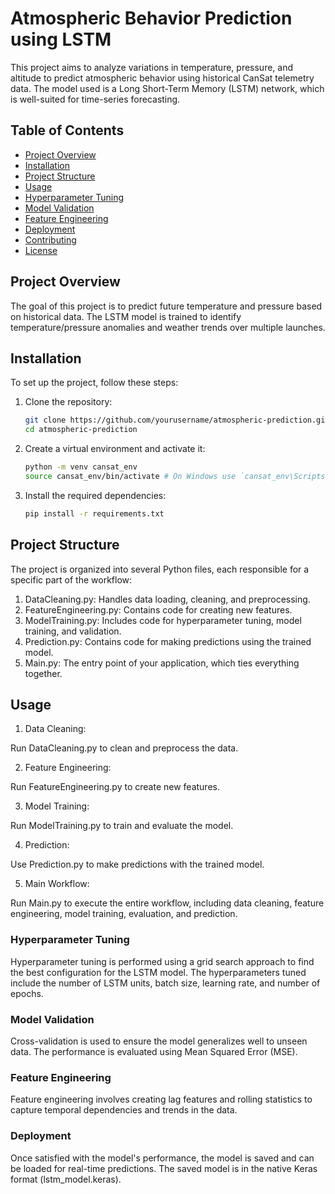 # Atmospheric Behavior Prediction using LSTM

This project aims to analyze variations in temperature, pressure, and altitude to predict atmospheric behavior using historical CanSat telemetry data. The model used is a Long Short-Term Memory (LSTM) network, which is well-suited for time-series forecasting.

## Table of Contents

- [Project Overview](#project-overview)
- [Installation](#installation)
- [Project Structure](#project-structure)
- [Usage](#usage)
- [Hyperparameter Tuning](#hyperparameter-tuning)
- [Model Validation](#model-validation)
- [Feature Engineering](#feature-engineering)
- [Deployment](#deployment)
- [Contributing](#contributing)
- [License](#license)

## Project Overview

The goal of this project is to predict future temperature and pressure based on historical data. The LSTM model is trained to identify temperature/pressure anomalies and weather trends over multiple launches.

## Installation

To set up the project, follow these steps:

1. Clone the repository:
   ```bash
   git clone https://github.com/yourusername/atmospheric-prediction.git
   cd atmospheric-prediction

2. Create a virtual environment and activate it:
    ```bash
    python -m venv cansat_env
    source cansat_env/bin/activate # On Windows use `cansat_env\Scripts\activate`

3. Install the required dependencies:
   ```bash
   pip install -r requirements.txt

## Project Structure

 The project is organized into several Python files, each responsible for a specific part of the workflow:

1. DataCleaning.py: Handles data loading, cleaning, and preprocessing.
2. FeatureEngineering.py: Contains code for creating new features.
3. ModelTraining.py: Includes code for hyperparameter tuning, model training, and validation.
4. Prediction.py: Contains code for making predictions using the trained model.
5. Main.py: The entry point of your application, which ties everything together.

## Usage
1. Data Cleaning:

Run DataCleaning.py to clean and preprocess the data.

2. Feature Engineering:

Run FeatureEngineering.py to create new features.

3. Model Training:

Run ModelTraining.py to train and evaluate the model.

4. Prediction:

Use Prediction.py to make predictions with the trained model.

5. Main Workflow:

Run Main.py to execute the entire workflow, including data cleaning, feature engineering, model training, evaluation, and prediction.

### Hyperparameter Tuning
Hyperparameter tuning is performed using a grid search approach to find the best configuration for the LSTM model. The hyperparameters tuned include the number of LSTM units, batch size, learning rate, and number of epochs.

### Model Validation
Cross-validation is used to ensure the model generalizes well to unseen data. The performance is evaluated using Mean Squared Error (MSE).

### Feature Engineering
Feature engineering involves creating lag features and rolling statistics to capture temporal dependencies and trends in the data.

### Deployment
Once satisfied with the model's performance, the model is saved and can be loaded for real-time predictions. The saved model is in the native Keras format (lstm_model.keras).


